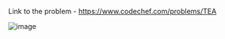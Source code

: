Link to the problem - https://www.codechef.com/problems/TEA


![image](https://user-images.githubusercontent.com/57552973/226091453-30cb8a17-2907-4347-b49e-378d84c3ece7.png)
